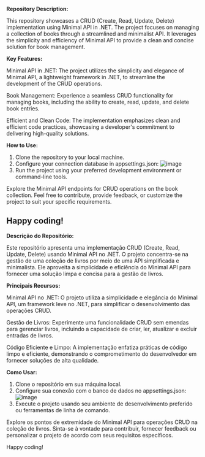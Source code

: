 **Repository Description:**

This repository showcases a CRUD (Create, Read, Update, Delete) implementation using Minimal API in .NET. The project focuses on managing a collection of books through a streamlined and minimalist API. It leverages the simplicity and efficiency of Minimal API to provide a clean and concise solution for book management.

**Key Features:**

Minimal API in .NET: The project utilizes the simplicity and elegance of Minimal API, a lightweight framework in .NET, to streamline the development of the CRUD operations.

Book Management: Experience a seamless CRUD functionality for managing books, including the ability to create, read, update, and delete book entries.

Efficient and Clean Code: The implementation emphasizes clean and efficient code practices, showcasing a developer's commitment to delivering high-quality solutions.

**How to Use:**

1. Clone the repository to your local machine.
2. Configure your connection database in appsettings.json:
![image](https://github.com/Nicholas-Cardoso/MinimalAPI/assets/114934513/3c013037-4a34-4056-b1c3-c30e8473bd67)
3. Run the project using your preferred development environment or command-line tools.

Explore the Minimal API endpoints for CRUD operations on the book collection.
Feel free to contribute, provide feedback, or customize the project to suit your specific requirements.

Happy coding!
---------------------------------------------------------------------------------------------------------------------------------------------------------------------------------------------------------------------------------------------------------------

**Descrição do Repositório:**

Este repositório apresenta uma implementação CRUD (Create, Read, Update, Delete) usando Minimal API no .NET. O projeto concentra-se na gestão de uma coleção de livros por meio de uma API simplificada e minimalista. Ele aproveita a simplicidade e eficiência do Minimal API para fornecer uma solução limpa e concisa para a gestão de livros.

**Principais Recursos:**

Minimal API no .NET: O projeto utiliza a simplicidade e elegância do Minimal API, um framework leve no .NET, para simplificar o desenvolvimento das operações CRUD.

Gestão de Livros: Experimente uma funcionalidade CRUD sem emendas para gerenciar livros, incluindo a capacidade de criar, ler, atualizar e excluir entradas de livros.

Código Eficiente e Limpo: A implementação enfatiza práticas de código limpo e eficiente, demonstrando o comprometimento do desenvolvedor em fornecer soluções de alta qualidade.

**Como Usar:**

1. Clone o repositório em sua máquina local.
2. Configure sua conexão com o banco de dados no appsettings.json:
![image](https://github.com/Nicholas-Cardoso/MinimalAPI/assets/114934513/3c013037-4a34-4056-b1c3-c30e8473bd67)
3. Execute o projeto usando seu ambiente de desenvolvimento preferido ou ferramentas de linha de comando.

Explore os pontos de extremidade do Minimal API para operações CRUD na coleção de livros.
Sinta-se à vontade para contribuir, fornecer feedback ou personalizar o projeto de acordo com seus requisitos específicos.

Happy coding!
